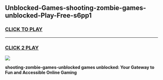 
## Unblocked-Games-shooting-zombie-games-unblocked-Play-Free-s6pp1
<h3>
<a href="https://premium76.site?title=shooting-zombie-games-unblocked&ref=10A">CLICK TO PLAY</a></h3>
<hr>

<h3>
<a href="https://premium76.site?title=shooting-zombie-games-unblocked&ref=10A">CLICK 2 PLAY</a>
  
</h3>

<a href="https://premium76.site?title=shooting-zombie-games-unblocked&ref=10A"><img src="https://clearcache.store/games.png"></a>


**shooting-zombie-games-unblocked games unblocked: Your Gateway to Fun and Accessible Online Gaming**
